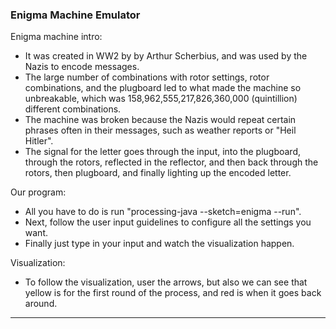### Enigma Machine Emulator

Enigma machine intro:
- It was created in WW2 by by Arthur Scherbius, and was used by the Nazis to encode messages.
- The large number of combinations with rotor settings, rotor combinations, and the plugboard led to what made the machine so unbreakable, which was 158,962,555,217,826,360,000 (quintillion) different combinations.
- The machine was broken because the Nazis would repeat certain phrases often in their messages, such as weather reports or "Heil Hitler".
- The signal for the letter goes through the input, into the plugboard, through the rotors, reflected in the reflector, and then back through the rotors, then plugboard, and finally lighting up the encoded letter.

Our program:
- All you have to do is run "processing-java --sketch=enigma --run".
- Next, follow the user input guidelines to configure all the settings you want.
- Finally just type in your input and watch the visualization happen.

Visualization:
- To follow the visualization, user the arrows, but also we can see that yellow is for the first round of the process, and red is when it goes back around.
--------------------
